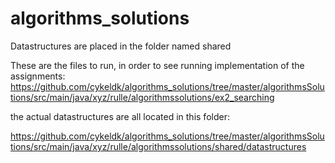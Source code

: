 # algorithms_solutions
Datastructures are placed in the folder named shared

These are the files to run, in order to see running implementation of the assignments:
https://github.com/cykeldk/algorithms_solutions/tree/master/algorithmsSolutions/src/main/java/xyz/rulle/algorithmssolutions/ex2_searching

the actual datastructures are all located in this folder:

https://github.com/cykeldk/algorithms_solutions/tree/master/algorithmsSolutions/src/main/java/xyz/rulle/algorithmssolutions/shared/datastructures

